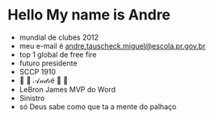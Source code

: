  # Hello My name is Andre
- mundial de clubes 2012
- meu e-mail é andre.tauscheck.miguel@escola.pr.gov.br
- top 1 global de free fire
- futuro presidente
- SCCP 1910
- 🐐 🎀 𝒜𝓃𝒹𝓇é 🎀 🐐
- LeBron James MVP do Word
- Sinistro
- só Deus sabe como que ta a mente do palhaço
